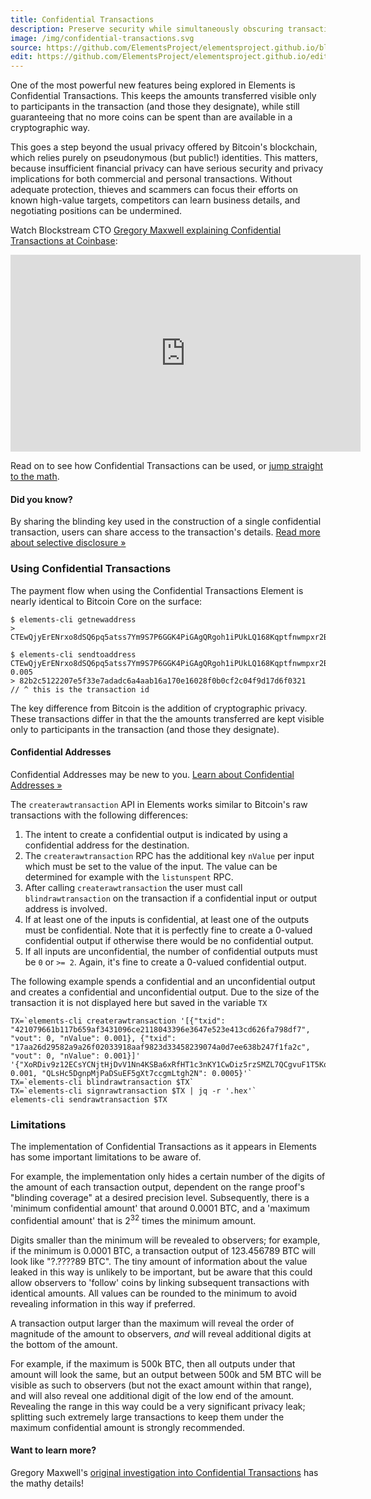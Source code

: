 ```yaml
---
title: Confidential Transactions
description: Preserve security while simultaneously obscuring transaction values.
image: /img/confidential-transactions.svg
source: https://github.com/ElementsProject/elementsproject.github.io/blob/master/source/elements/confidential-transactions/index.md
edit: https://github.com/ElementsProject/elementsproject.github.io/edit/master/source/elements/confidential-transactions/index.md
---
```


One of the most powerful new features being explored in Elements is Confidential
Transactions.  This keeps the amounts transferred visible only to participants
in the transaction (and those they designate), while still guaranteeing that no
more coins can be spent than are available in a cryptographic way.

This goes a step beyond the usual privacy offered by Bitcoin's blockchain, which
relies purely on pseudonymous (but public!) identities.  This matters, because
insufficient financial privacy can have serious security and privacy
implications for both commercial and personal transactions. Without adequate
protection, thieves and scammers can focus their efforts on known high-value
targets, competitors can learn business details, and negotiating positions can
be undermined.

Watch Blockstream CTO <a href="https://www.youtube.com/watch?v=LHPYNZ8i1cU">Gregory Maxwell explaining Confidential Transactions at Coinbase</a>:

<center><iframe width="560" height="315" src="https://www.youtube.com/embed/LHPYNZ8i1cU" frameborder="0" allowfullscreen></iframe></center>

Read on to see how Confidential Transactions can be used, or <a href="http://0.0.0.0:4000/elements/confidential-transactions/investigation.html">jump straight to the math</a>.

<div class="ui message">
  <h4 class="header">Did you know?</h4>
  <p>By sharing the blinding key used in the construction of a single confidential transaction, users can share access to the transaction's details.  <a href="/elements/confidential-transactions/selective-disclosure.html">Read more about selective disclosure &raquo;</a></p>
</div>

### Using Confidential Transactions
The payment flow when using the Confidential Transactions Element is nearly
identical to Bitcoin Core on the surface:

```
$ elements-cli getnewaddress
> CTEwQjyErENrxo8dSQ6pq5atss7Ym9S7P6GGK4PiGAgQRgoh1iPUkLQ168Kqptfnwmpxr2Bf7ipQsagi

$ elements-cli sendtoaddress CTEwQjyErENrxo8dSQ6pq5atss7Ym9S7P6GGK4PiGAgQRgoh1iPUkLQ168Kqptfnwmpxr2Bf7ipQsagi 0.005
> 82b2c5122207e5f33e7adadc6a4aab16a170e16028f0b0cf2c04f9d17d6f0321
// ^ this is the transaction id
```

The key difference from Bitcoin is the addition of cryptographic privacy. These
transactions differ in that the the amounts transferred are kept visible only to
participants in the transaction (and those they designate).

<div class="ui icon info message">
  <i class="idea icon"></i>
  <div class="content">
    <h4 class="header">Confidential Addresses</h4>
    <p>Confidential Addresses may be new to you.  <a href="/elements/confidential-transactions/addresses.html">Learn about Confidential Addresses &raquo;</a></p>
  </div>
</div>

The ``createrawtransaction`` API in Elements works similar to Bitcoin's raw
transactions with the following differences:

1. The intent to create a confidential output is indicated by using a confidential address for the destination.
2. The ``createrawtransaction`` RPC has the additional key ``nValue`` per input which must be set to the value of the input. The value can be determined for example with the ``listunspent`` RPC.
3. After calling ``createrawtransaction`` the user must call ``blindrawtransaction`` on the transaction if a confidential input or output address is involved.
4. If at least one of the inputs is confidential, at least one of the outputs must be confidential. Note that it is perfectly fine to create a 0-valued confidential output if otherwise there would be no confidential output.
5. If all inputs are unconfidential, the number of confidential outputs must be ``0`` or ``>= 2``. Again, it's fine to create a 0-valued confidential output.

The following example spends a confidential and an unconfidential output and
creates a confidential and unconfidential output. Due to the size of the
transaction it is not displayed here but saved in the variable ``TX``

```
TX=`elements-cli createrawtransaction '[{"txid": "421079661b117b659af3431096ce2118043396e3647e523e413cd626fa798df7", "vout": 0, "nValue": 0.001}, {"txid": "17aa26d29582a9a26f02033918aaf9823d33458239074a0d7ee638b247f1fa2c", "vout": 0, "nValue": 0.001}]' '{"XoRDiv9z12ECsYCNjtHjDvV1Nn4KSBa6xRfHT1c3nKY1CwDiz5rzSMZL7QCgvuF1T5Kq43o1fMqBxbWQ": 0.001, "QLsHc5DgnpMjPaDSuEF5gXt7ccgmLtgh2N": 0.0005}'`
TX=`elements-cli blindrawtransaction $TX`
TX=`elements-cli signrawtransaction $TX | jq -r '.hex'`
elements-cli sendrawtransaction $TX
```

### Limitations
The implementation of Confidential Transactions as it appears in Elements has
some important limitations to be aware of.

For example, the implementation only hides a certain number of the digits of the
amount of each transaction output, dependent on the range proof's "blinding
coverage" at a desired precision level.  Subsequently, there is a 'minimum
confidential amount' that around 0.0001 BTC, and a 'maximum confidential amount'
that is 2<sup>32</sup> times the minimum amount.

Digits smaller than the minimum will be revealed to observers; for example, if
the minimum is 0.0001 BTC, a transaction output of 123.456789 BTC will look like
"?.????89 BTC". The tiny amount of information about the value leaked in this
way is unlikely to be important, but be aware that this could allow observers to
'follow' coins by linking subsequent transactions with identical amounts. All
values can be rounded to the minimum to avoid revealing information in this way
if preferred.

A transaction output larger than the maximum will reveal the order of magnitude
of the amount to observers, _and_ will reveal additional digits at the bottom of
the amount.

For example, if the maximum is 500k BTC, then all outputs under
that amount will look the same, but an output between 500k and 5M BTC will be
visible as such to observers (but not the exact amount within that range), and
will also reveal one additional digit of the low end of the amount. Revealing
the range in this way could be a very significant privacy leak; splitting such
extremely large transactions to keep them under the maximum confidential amount
is strongly recommended.

<div class="ui message">
  <h4 class="header">Want to learn more?</h4>
  <p>Gregory Maxwell's <a href="/elements/confidential-transactions/investigation.html">original investigation into Confidential Transactions</a> has the mathy details!</p>
</div>

